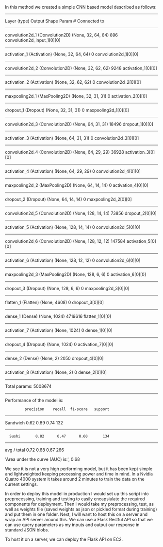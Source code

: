 In this method we created a simple CNN based model described as follows:

____________________________________________________________________________________________________
Layer (type)                     Output Shape          Param #     Connected to                     
____________________________________________________________________________________________________
convolution2d_1 (Convolution2D)  (None, 32, 64, 64)    896         convolution2d_input_1[0][0]      
____________________________________________________________________________________________________
activation_1 (Activation)        (None, 32, 64, 64)    0           convolution2d_1[0][0]            
____________________________________________________________________________________________________
convolution2d_2 (Convolution2D)  (None, 32, 62, 62)    9248        activation_1[0][0]               
____________________________________________________________________________________________________
activation_2 (Activation)        (None, 32, 62, 62)    0           convolution2d_2[0][0]            
____________________________________________________________________________________________________
maxpooling2d_1 (MaxPooling2D)    (None, 32, 31, 31)    0           activation_2[0][0]               
____________________________________________________________________________________________________
dropout_1 (Dropout)              (None, 32, 31, 31)    0           maxpooling2d_1[0][0]             
____________________________________________________________________________________________________
convolution2d_3 (Convolution2D)  (None, 64, 31, 31)    18496       dropout_1[0][0]                  
____________________________________________________________________________________________________
activation_3 (Activation)        (None, 64, 31, 31)    0           convolution2d_3[0][0]            
____________________________________________________________________________________________________
convolution2d_4 (Convolution2D)  (None, 64, 29, 29)    36928       activation_3[0][0]               
____________________________________________________________________________________________________
activation_4 (Activation)        (None, 64, 29, 29)    0           convolution2d_4[0][0]            
____________________________________________________________________________________________________
maxpooling2d_2 (MaxPooling2D)    (None, 64, 14, 14)    0           activation_4[0][0]               
____________________________________________________________________________________________________
dropout_2 (Dropout)              (None, 64, 14, 14)    0           maxpooling2d_2[0][0]             
____________________________________________________________________________________________________
convolution2d_5 (Convolution2D)  (None, 128, 14, 14)   73856       dropout_2[0][0]                  
____________________________________________________________________________________________________
activation_5 (Activation)        (None, 128, 14, 14)   0           convolution2d_5[0][0]            
____________________________________________________________________________________________________
convolution2d_6 (Convolution2D)  (None, 128, 12, 12)   147584      activation_5[0][0]               
____________________________________________________________________________________________________
activation_6 (Activation)        (None, 128, 12, 12)   0           convolution2d_6[0][0]            
____________________________________________________________________________________________________
maxpooling2d_3 (MaxPooling2D)    (None, 128, 6, 6)     0           activation_6[0][0]               
____________________________________________________________________________________________________
dropout_3 (Dropout)              (None, 128, 6, 6)     0           maxpooling2d_3[0][0]             
____________________________________________________________________________________________________
flatten_1 (Flatten)              (None, 4608)          0           dropout_3[0][0]                  
____________________________________________________________________________________________________
dense_1 (Dense)                  (None, 1024)          4719616     flatten_1[0][0]                  
____________________________________________________________________________________________________
activation_7 (Activation)        (None, 1024)          0           dense_1[0][0]                    
____________________________________________________________________________________________________
dropout_4 (Dropout)              (None, 1024)          0           activation_7[0][0]               
____________________________________________________________________________________________________
dense_2 (Dense)                  (None, 2)             2050        dropout_4[0][0]                  
____________________________________________________________________________________________________
activation_8 (Activation)        (None, 2)             0           dense_2[0][0]                    
____________________________________________________________________________________________________
Total params: 5008674
____________________________________________________________________________________________________

Performance of the model is:

             precision    recall  f1-score   support
____________________________________________________________________________________________________
   Sandwich       0.62      0.89      0.74       132
____________________________________________________________________________________________________
      Sushi       0.82      0.47      0.60       134
____________________________________________________________________________________________________
avg / total       0.72      0.68      0.67       266

'Area under the curve (AUC) is:', 0.68


We see it is not a very high performing model, but it has been kept simple and lightweighted keeping processing power and time in mind. In a Nvidia Quatro 4000 system it takes around 2 minutes to train the data on the current settings.


In order to deploy this model in production I would set up this script into preprocessing, training and testing to easily encapsiulate the required components for deployment. Then I would take my preprocessing, test, as well as weights file (saved weights as json or pickled format during training) and put them in one folder. Next, I will want to host this on a server and wrap an API server around this. We can use a Flask Restful API so that we can use query parameters as my inputs and output our response in standard JSON blobs.

To host it on a server, we can deploy the Flask API on EC2.


